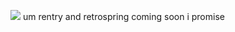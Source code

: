 ![](https://komarev.com/ghpvc/?username=ranpos&color=dedede) </b> 
um rentry and retrospring coming soon i promise
